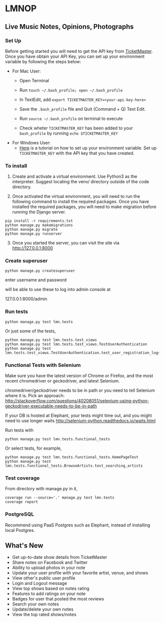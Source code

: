 # LMNOP

## Live Music Notes, Opinions, Photographs

### Set Up 
Before getting started you will need to get the API key from [TicketMaster](https://developer.ticketmaster.com/products-and-docs/apis/getting-started/). Once you have obtain your API Key, you can set up your environment variable by following the steps below:
- For Mac User:
    - Open Terminal
    - Run `touch ~/.bash_profile; open ~/.bash_profile`
    - In TextEdit, add ` export TICKETMASTER_KEY=<your-api-key-here> `
    - Save the `.bash_profile` file and Quit (Command + Q) Text Edit.

    - Run `source ~/.bash_profile` on terminal to execute
    - Check wheter `TICKETMASTER_KEY` has been added to your `bash_profile` by running `echo $TICKETMASTER_KEY`
- For Windows User:
    - [Here](https://www.architectryan.com/2018/08/31/how-to-change-environment-variables-on-windows-10/) is a tutorial on how to set up your environment variable. Set up `TICKETMASTER_KEY` with the API key that you have created.

### To install

1. Create and activate a virtual environment. Use Python3 as the interpreter. Suggest locating the venv/ directory outside of the code directory.


2. Once activated the virtual environment, you will need to run the following command to install the required packages. Once you have installed the required packages, you will need to make migration before running the Django server.

```
pip install -r requirements.txt
python manage.py makemigrations
python manage.py migrate
python manage.py runserver
```

3. Once you started the server, you can visit the site via http://127.0.0.1:8000 


### Create superuser

`python manage.py createsuperuser`

enter username and password

will be able to use these to log into admin console at

127.0.0.1:8000/admin


### Run tests


```
python manage.py test lmn.tests
```

Or just some of the tests,

```
python manage.py test lmn.tests.test_views
python manage.py test lmn.tests.test_views.TestUserAuthentication
python manage.py test lmn.tests.test_views.TestUserAuthentication.test_user_registration_logs_user_in
```


### Functional Tests with Selenium

Make sure you have the latest version of Chrome or Firefox, and the most recent chromedriver or geckodriver, and latest Selenium.

chromedriver/geckodriver needs to be in path or you need to tell Selenium where it is. Pick an approach: http://stackoverflow.com/questions/40208051/selenium-using-python-geckodriver-executable-needs-to-be-in-path

If your DB is hosted at Elephant, your tests might time out, and you might need to use longer waits http://selenium-python.readthedocs.io/waits.html

Run tests with

```
python manage.py test lmn.tests.functional_tests
```

Or select tests, for example,
```
python manage.py test lmn.tests.functional_tests.HomePageTest
python manage.py test lmn.tests.functional_tests.BrowseArtists.test_searching_artists
```


### Test coverage

From directory with manage.py in it,

```
coverage run --source='.' manage.py test lmn.tests
coverage report
```


### PostgreSQL

Recommend using PaaS Postgres such as Elephant, instead of installing local Postgres. 


## What's New

- Get up-to-date show details from TicketMaster
- Share notes on Facebook and Twitter
- Ability to upload photos in your note
- Update your user profile with your favorite artist, venue, and shows
- View other's public user profile 
- Login and Logout message 
- View top shows based on notes rating
- Features to add ratings on your note
- Badges for user that posted the most reviews
- Search your own notes 
- Update/delete your own notes
- View the top rated shows/notes

